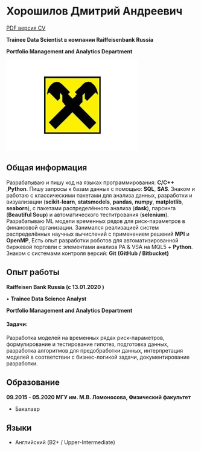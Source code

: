 
# **Хорошилов Дмитрий Андреевич**

[PDF версия CV](https://cloud.mail.ru/public/39BS/9tbXXiWyV)

**Trainee Data Scientist в компании Raiffeisenbank Russia**

 **Portfolio Management and Analytics Department**

![RaifLogo](https://github.com/MrNeuronGamer/MrNeuronGamer.github.io/blob/master/logo.jpg)


## Общая информация

Разрабатываю и пишу код на языках программирования: **С/С++** ,**Python**.
Пишу запросы к базам данных с помощью: **SQL**, **SAS**.
Знаком и работаю с классическими пакетами для анализа данных, разработки и визуализации (**scikit-learn**,
**statsmodels**, **pandas**, **numpy**, **matplotlib**, **seaborn**),
с пакетами распределённого анализа (**dask**), парсинга (**Beautiful Soup**) и автоматического теститрования
(**selenium**).
Разрабатываю ML модели временных рядов для риск-параметров в финансовой организации.
Занимался реализацией систем распределённых научных вычислений с применением решений **MPI** и
**OpenMP**,
Есть опыт разработки роботов для автоматизированной биржевой торговли с элементами анализа PA &
VSA на MQL5 + **Python**.
Знаком с системами контроля версий: **Git** **(GitHub / Bitbucket)**


## Опыт работы

**Raiffeisen Bank Russia (с 13.01.2020 )**

• **Trainee Data Science Analyst**

**Portfolio Management and Analytics Department**
#### Задачи: 
Разработка моделей на временных рядах риск-параметров, формулирование и тестирование гипотез,
подготовка данных, разработка алгоритмов для предобработки данных, интерпретация моделей в
соответствии с бизнес-логикой задачи, документирование разработки.

## Образование

**09.2015 - 05.2020 МГУ им. М.В. Ломоносова, Физический факультет**
* Бакалавр

## Языки

* Английский (B2+ / Upper-Intermediate)


